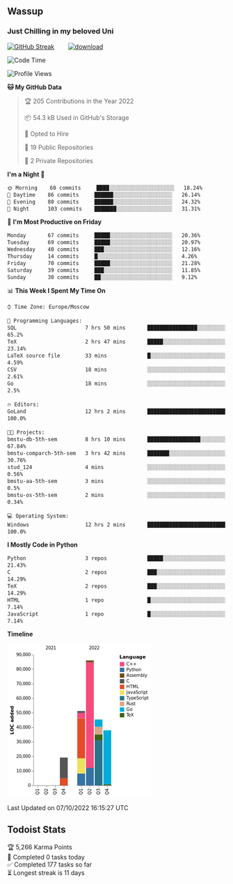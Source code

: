 ## Wassup 
### Just Chilling in my beloved Uni 

<!--
-->

[![GitHub Streak](http://github-readme-streak-stats.herokuapp.com?user=archeoss&theme=shades-of-purple&hide_border=true&date_format=j%20M%5B%20Y%5D)](https://git.io/streak-stats)&nbsp;&nbsp;&nbsp;&nbsp;&nbsp;&nbsp;&nbsp;&nbsp;[![download](https://user-images.githubusercontent.com/68448737/147796309-d8b65b1d-4dde-40d9-b03a-2b42aaa6cd43.jpeg)
](http://bmstu.ru/)

<!--START_SECTION:waka-->
![Code Time](http://img.shields.io/badge/Code%20Time-608%20hrs%2054%20mins-blue)

![Profile Views](http://img.shields.io/badge/Profile%20Views-1-blue)

**🐱 My GitHub Data** 

> 🏆 205 Contributions in the Year 2022
 > 
> 📦 54.3 kB Used in GitHub's Storage 
 > 
> 💼 Opted to Hire
 > 
> 📜 19 Public Repositories 
 > 
> 🔑 2 Private Repositories  
 > 
**I'm a Night 🦉** 

```text
🌞 Morning    60 commits     ████░░░░░░░░░░░░░░░░░░░░░   18.24% 
🌆 Daytime    86 commits     ██████░░░░░░░░░░░░░░░░░░░   26.14% 
🌃 Evening    80 commits     ██████░░░░░░░░░░░░░░░░░░░   24.32% 
🌙 Night      103 commits    ███████░░░░░░░░░░░░░░░░░░   31.31%

```
📅 **I'm Most Productive on Friday** 

```text
Monday       67 commits     █████░░░░░░░░░░░░░░░░░░░░   20.36% 
Tuesday      69 commits     █████░░░░░░░░░░░░░░░░░░░░   20.97% 
Wednesday    40 commits     ███░░░░░░░░░░░░░░░░░░░░░░   12.16% 
Thursday     14 commits     █░░░░░░░░░░░░░░░░░░░░░░░░   4.26% 
Friday       70 commits     █████░░░░░░░░░░░░░░░░░░░░   21.28% 
Saturday     39 commits     ███░░░░░░░░░░░░░░░░░░░░░░   11.85% 
Sunday       30 commits     ██░░░░░░░░░░░░░░░░░░░░░░░   9.12%

```


📊 **This Week I Spent My Time On** 

```text
⌚︎ Time Zone: Europe/Moscow

💬 Programming Languages: 
SQL                      7 hrs 50 mins       ████████████████░░░░░░░░░   65.2% 
TeX                      2 hrs 47 mins       █████░░░░░░░░░░░░░░░░░░░░   23.14% 
LaTeX source file        33 mins             █░░░░░░░░░░░░░░░░░░░░░░░░   4.59% 
CSV                      18 mins             ░░░░░░░░░░░░░░░░░░░░░░░░░   2.61% 
Go                       18 mins             ░░░░░░░░░░░░░░░░░░░░░░░░░   2.5%

🔥 Editors: 
GoLand                   12 hrs 2 mins       █████████████████████████   100.0%

🐱‍💻 Projects: 
bmstu-db-5th-sem         8 hrs 10 mins       █████████████████░░░░░░░░   67.84% 
bmstu-comparch-5th-sem   3 hrs 42 mins       ███████░░░░░░░░░░░░░░░░░░   30.76% 
stud_124                 4 mins              ░░░░░░░░░░░░░░░░░░░░░░░░░   0.56% 
bmstu-aa-5th-sem         3 mins              ░░░░░░░░░░░░░░░░░░░░░░░░░   0.5% 
bmstu-os-5th-sem         2 mins              ░░░░░░░░░░░░░░░░░░░░░░░░░   0.34%

💻 Operating System: 
Windows                  12 hrs 2 mins       █████████████████████████   100.0%

```

**I Mostly Code in Python** 

```text
Python                   3 repos             █████░░░░░░░░░░░░░░░░░░░░   21.43% 
C                        2 repos             ███░░░░░░░░░░░░░░░░░░░░░░   14.29% 
TeX                      2 repos             ███░░░░░░░░░░░░░░░░░░░░░░   14.29% 
HTML                     1 repo              █░░░░░░░░░░░░░░░░░░░░░░░░   7.14% 
JavaScript               1 repo              █░░░░░░░░░░░░░░░░░░░░░░░░   7.14%

```


**Timeline**

![Chart not found](https://raw.githubusercontent.com/archeoss/archeoss/master/charts/bar_graph.png) 


 Last Updated on 07/10/2022 16:15:27 UTC
<!--END_SECTION:waka-->

## Todoist Stats

<!-- TODO-IST:START -->
🏆  5,266 Karma Points           
🌸  Completed 0 tasks today           
✅  Completed 177 tasks so far           
⏳  Longest streak is 11 days
<!-- TODO-IST:END -->
